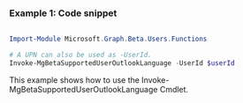 ### Example 1: Code snippet

```powershell

Import-Module Microsoft.Graph.Beta.Users.Functions

# A UPN can also be used as -UserId.
Invoke-MgBetaSupportedUserOutlookLanguage -UserId $userId

```
This example shows how to use the Invoke-MgBetaSupportedUserOutlookLanguage Cmdlet.

